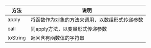 
| 方法       | 说明                      |
| -------- | ----------------------- |
| apply    | 将函数作为对象的方法来调用，以数组形式传递参数 |
| call     | 同apply方法，以变量形式传递参数      |
| toString | 返回含有函数体的字符串             |

